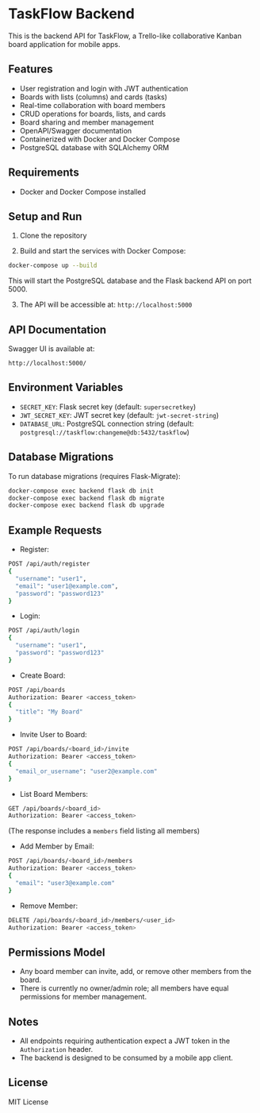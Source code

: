 # TaskFlow Backend

This is the backend API for TaskFlow, a Trello-like collaborative Kanban board application for mobile apps.

## Features

- User registration and login with JWT authentication
- Boards with lists (columns) and cards (tasks)
- Real-time collaboration with board members
- CRUD operations for boards, lists, and cards
- Board sharing and member management
- OpenAPI/Swagger documentation
- Containerized with Docker and Docker Compose
- PostgreSQL database with SQLAlchemy ORM

## Requirements

- Docker and Docker Compose installed

## Setup and Run

1. Clone the repository

2. Build and start the services with Docker Compose:

```bash
docker-compose up --build
```

This will start the PostgreSQL database and the Flask backend API on port 5000.

3. The API will be accessible at: `http://localhost:5000`

## API Documentation

Swagger UI is available at:

```
http://localhost:5000/
```

## Environment Variables

- `SECRET_KEY`: Flask secret key (default: `supersecretkey`)
- `JWT_SECRET_KEY`: JWT secret key (default: `jwt-secret-string`)
- `DATABASE_URL`: PostgreSQL connection string (default: `postgresql://taskflow:changeme@db:5432/taskflow`)

## Database Migrations

To run database migrations (requires Flask-Migrate):

```bash
docker-compose exec backend flask db init
docker-compose exec backend flask db migrate
docker-compose exec backend flask db upgrade
```

## Example Requests

- Register:

```bash
POST /api/auth/register
{
  "username": "user1",
  "email": "user1@example.com",
  "password": "password123"
}
```

- Login:

```bash
POST /api/auth/login
{
  "username": "user1",
  "password": "password123"
}
```

- Create Board:

```bash
POST /api/boards
Authorization: Bearer <access_token>
{
  "title": "My Board"
}
```

- Invite User to Board:

```bash
POST /api/boards/<board_id>/invite
Authorization: Bearer <access_token>
{
  "email_or_username": "user2@example.com"
}
```

- List Board Members:

```bash
GET /api/boards/<board_id>
Authorization: Bearer <access_token>
```
(The response includes a `members` field listing all members)

- Add Member by Email:

```bash
POST /api/boards/<board_id>/members
Authorization: Bearer <access_token>
{
  "email": "user3@example.com"
}
```

- Remove Member:

```bash
DELETE /api/boards/<board_id>/members/<user_id>
Authorization: Bearer <access_token>
```

## Permissions Model

- Any board member can invite, add, or remove other members from the board.
- There is currently no owner/admin role; all members have equal permissions for member management.

## Notes

- All endpoints requiring authentication expect a JWT token in the `Authorization` header.
- The backend is designed to be consumed by a mobile app client.

## License

MIT License
